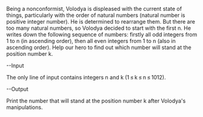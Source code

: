 Being a nonconformist, Volodya is displeased with the current state of things, particularly with the order of natural numbers (natural number is positive integer number). He is determined to rearrange them. But there are too many natural numbers, so Volodya decided to start with the first n. He writes down the following sequence of numbers: firstly all odd integers from 1 to n (in ascending order), then all even integers from 1 to n (also in ascending order). Help our hero to find out which number will stand at the position number k.

--Input

The only line of input contains integers n and k (1 ≤ k ≤ n ≤ 1012).

--Output

Print the number that will stand at the position number k after Volodya's manipulations.
